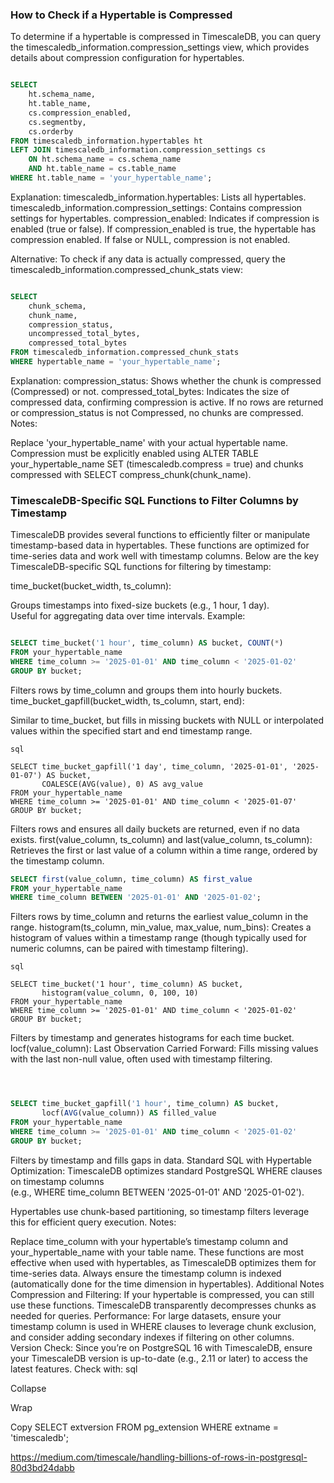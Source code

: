 
### How to Check if a Hypertable is Compressed
To determine if a hypertable is compressed in TimescaleDB, you can query the timescaledb_information.compression_settings view, which provides details about compression configuration for hypertables.



```sql

SELECT 
    ht.schema_name,
    ht.table_name,
    cs.compression_enabled,
    cs.segmentby,
    cs.orderby
FROM timescaledb_information.hypertables ht
LEFT JOIN timescaledb_information.compression_settings cs
    ON ht.schema_name = cs.schema_name 
    AND ht.table_name = cs.table_name
WHERE ht.table_name = 'your_hypertable_name';
```
Explanation:
timescaledb_information.hypertables: Lists all hypertables.
timescaledb_information.compression_settings: Contains compression settings for hypertables.
compression_enabled: Indicates if compression is enabled (true or false).
If compression_enabled is true, the hypertable has compression enabled. If false or NULL, compression is not enabled.

Alternative: To check if any data is actually compressed, query the timescaledb_information.compressed_chunk_stats view:

```sql

SELECT 
    chunk_schema,
    chunk_name,
    compression_status,
    uncompressed_total_bytes,
    compressed_total_bytes
FROM timescaledb_information.compressed_chunk_stats
WHERE hypertable_name = 'your_hypertable_name';
```
Explanation:
compression_status: Shows whether the chunk is compressed (Compressed) or not.
compressed_total_bytes: Indicates the size of compressed data, confirming compression is active.
If no rows are returned or compression_status is not Compressed, no chunks are compressed.
Notes:

Replace 'your_hypertable_name' with your actual hypertable name.
Compression must be explicitly enabled using ALTER TABLE your_hypertable_name SET (timescaledb.compress = true) and chunks compressed with SELECT compress_chunk(chunk_name).

###  TimescaleDB-Specific SQL Functions to Filter Columns by Timestamp
TimescaleDB provides several functions to efficiently filter or manipulate timestamp-based data in hypertables. These functions are optimized for time-series data and work well with timestamp columns. 
Below are the key TimescaleDB-specific SQL functions for filtering by timestamp:  

time_bucket(bucket_width, ts_column):

Groups timestamps into fixed-size buckets (e.g., 1 hour, 1 day).  
Useful for aggregating data over time intervals.
Example:

```sql

SELECT time_bucket('1 hour', time_column) AS bucket, COUNT(*)
FROM your_hypertable_name
WHERE time_column >= '2025-01-01' AND time_column < '2025-01-02'
GROUP BY bucket;
```
Filters rows by time_column and groups them into hourly buckets.
time_bucket_gapfill(bucket_width, ts_column, start, end):

Similar to time_bucket, but fills in missing buckets with NULL or interpolated values within the specified start and end timestamp range.
```
sql

SELECT time_bucket_gapfill('1 day', time_column, '2025-01-01', '2025-01-07') AS bucket, 
       COALESCE(AVG(value), 0) AS avg_value
FROM your_hypertable_name
WHERE time_column >= '2025-01-01' AND time_column < '2025-01-07'
GROUP BY bucket;
```
Filters rows and ensures all daily buckets are returned, even if no data exists.
first(value_column, ts_column) and last(value_column, ts_column):
Retrieves the first or last value of a column within a time range, ordered by the timestamp column.


```sql
SELECT first(value_column, time_column) AS first_value
FROM your_hypertable_name
WHERE time_column BETWEEN '2025-01-01' AND '2025-01-02';
```


Filters rows by time_column and returns the earliest value_column in the range.
histogram(ts_column, min_value, max_value, num_bins):
Creates a histogram of values within a timestamp range (though typically used for numeric columns, can be paired with timestamp filtering).

```
sql

SELECT time_bucket('1 hour', time_column) AS bucket, 
       histogram(value_column, 0, 100, 10)
FROM your_hypertable_name
WHERE time_column >= '2025-01-01' AND time_column < '2025-01-02'
GROUP BY bucket;
```

Filters by timestamp and generates histograms for each time bucket.
locf(value_column):
Last Observation Carried Forward: Fills missing values with the last non-null value, often used with timestamp filtering.
```sql



SELECT time_bucket_gapfill('1 hour', time_column) AS bucket, 
       locf(AVG(value_column)) AS filled_value
FROM your_hypertable_name
WHERE time_column >= '2025-01-01' AND time_column < '2025-01-02'
GROUP BY bucket;
```
Filters by timestamp and fills gaps in data.
Standard SQL with Hypertable Optimization:
TimescaleDB optimizes standard PostgreSQL WHERE clauses on timestamp columns  
(e.g., WHERE time_column BETWEEN '2025-01-01' AND '2025-01-02').

Hypertables use chunk-based partitioning, so timestamp filters leverage this for efficient query execution.
Notes:

Replace time_column with your hypertable’s timestamp column and your_hypertable_name with your table name.
These functions are most effective when used with hypertables, as TimescaleDB optimizes them for time-series data.
Always ensure the timestamp column is indexed (automatically done for the time dimension in hypertables).
Additional Notes
Compression and Filtering: If your hypertable is compressed, you can still use these functions. TimescaleDB transparently decompresses chunks as needed for queries.
Performance: For large datasets, ensure your timestamp column is used in WHERE clauses to leverage chunk exclusion, and consider adding secondary indexes if filtering on other columns.
Version Check: Since you’re on PostgreSQL 16 with TimescaleDB, ensure your TimescaleDB version is up-to-date (e.g., 2.11 or later) to access the latest features. Check with:
sql

Collapse

Wrap

Copy
SELECT extversion FROM pg_extension WHERE extname = 'timescaledb';


<https://medium.com/timescale/handling-billions-of-rows-in-postgresql-80d3bd24dabb>
